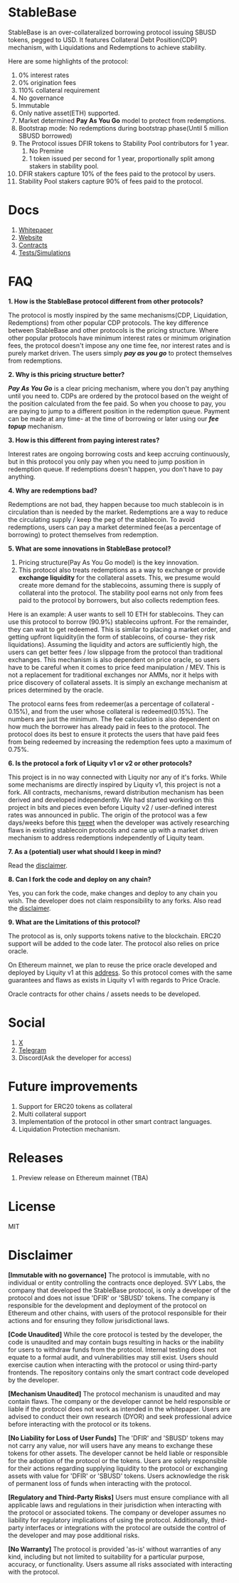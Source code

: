 # StableBase

StableBase is an over-collateralized borrowing protocol issuing SBUSD tokens, pegged to USD. It features Collateral Debt Position(CDP) mechanism, with Liquidations and Redemptions to achieve stability.

Here are some highlights of the protocol:

1. 0% interest rates
2. 0% origination fees
3. 110% collateral requirement
4. No governance
5. Immutable
6. Only native asset(ETH) supported.
7. Market determined **Pay As You Go** model to protect from redemptions.
8. Bootstrap mode: No redemptions during bootstrap phase(Until 5 million SBUSD borrowed)
9. The Protocol issues DFIR tokens to Stability Pool contributors for 1 year.
   1. No Premine
   2. 1 token issued per second for 1 year, proportionally split among stakers in stability pool.
10. DFIR stakers capture 10% of the fees paid to the protocol by users.
11. Stability Pool stakers capture 90% of fees paid to the protocol.

# Docs

1. [Whitepaper](./WHITEPAPER.md)
2. [Website](https://stablebase.org)
3. [Contracts](./contracts)
4. [Tests/Simulations](./scripts/simulate.js)

# FAQ

**1. How is the StableBase protocol different from other protocols?**

The protocol is mostly inspired by the same mechanisms(CDP, Liquidation, Redemptions) from other popular CDP protocols. The key difference between StableBase and other protocols is the pricing structure. Where other popular protocols have minimum interest rates or minimum origination fees, the protocol doesn't impose any one time fee, nor interest rates and is purely market driven. The users simply ***pay as you go*** to protect themselves from redemptions.

**2. Why is this pricing structure better?**

**_Pay As You Go_** is a clear pricing mechanism, where you don't pay anything until you need to. CDPs are ordered by the protocol based on the weight of the position calculated from the fee paid. So when you choose to pay, you are paying to jump to a different position in the redemption queue. Payment can be made at any time- at the time of borrowing or later using our **_fee topup_** mechanism.

**3. How is this different from paying interest rates?**

Interest rates are ongoing borrowing costs and keep accruing continuously, but in this protocol you only pay when you need to jump position in redemption queue. If redemptions doesn't happen, you don't have to pay anything.

**4. Why are redemptions bad?**

Redemptions are not bad, they happen because too much stablecoin is in circulation than is needed by the market. Redemptions are a way to reduce the circulating supply / keep the peg of the stablecoin. To avoid redemptions, users can pay a market determined fee(as a percentage of borrowing) to protect themselves from redemption.

**5. What are some innovations in StableBase protocol?**

1. Pricing structure(Pay As You Go model) is the key innovation.
2. This protocol also treats redemptions as a way to exchange or provide **exchange liquidity** for the collateral assets. This, we presume would create more demand for the stablecoins, assuming there is supply of collateral into the protocol. The stability pool earns not only from fees paid to the protocol by borrowers, but also collects redemption fees.

Here is an example: A user wants to sell 10 ETH for stablecoins. They can use this protocol to borrow (90.9%) stablecoins upfront. For the remainder, they can wait to get redeemed. This is similar to placing a market order, and getting upfront liquidity(in the form of stablecoins, of course- they risk liquidations). Assuming the liquidity and actors are sufficiently high, the users can get better fees / low slippage from the protocol than traditional exchanges. This mechanism is also dependent on price oracle, so users have to be careful when it comes to price feed manipulation / MEV. This is not a replacement for traditional exchanges nor AMMs, nor it helps with price discovery of collateral assets. It is simply an exchange mechanism at prices determined by the oracle.

The protocol earns fees from redeemer(as a percentage of collateral - 0.15%), and from the user whose collateral is redeemed(0.15%). The numbers are just the minimum. The fee calculation is also dependent on how much the borrower has already paid in fees to the protocol. The protocol does its best to ensure it protects the users that have paid fees from being redeemed by increasing the redemption fees upto a maximum of 0.75%.

**6. Is the protocol a fork of Liquity v1 or v2 or other protocols?**

This project is in no way connected with Liquity nor any of it's forks. While some mechanisms are directly inspired by Liquity v1, this project is not a fork. All contracts, mechanisms, reward distribution mechanism has been derived and developed independently. We had started working on this project in bits and pieces even before Liquity v2 / user-defined interest rates was announced in public. The origin of the protocol was a few days/weeks before this [tweet](https://x.com/sginams/status/1732368209972543804) when the developer was actively researching flaws in existing stablecoin protocols and came up with a market driven mechanism to address redemptions independently of Liquity team.

**7. As a (potential) user what should I keep in mind?**

Read the [disclaimer](#disclaimer).

**8. Can I fork the code and deploy on any chain?**

Yes, you can fork the code, make changes and deploy to any chain you wish. The developer does not claim responsibility to any forks. Also read the [disclaimer](#disclaimer).

**9. What are the Limitations of this protocol?**

The protocol as is, only supports tokens native to the blockchain. ERC20 support will be added to the code later. The protocol also relies on price oracle.

On Ethereum mainnet, we plan to reuse the price oracle developed and deployed by Liquity v1 at this [address](https://etherscan.io/address/0x4c517D4e2C851CA76d7eC94B805269Df0f2201De). So this protocol comes with the same guarantees and flaws as exists in Liquity v1 with regards to Price Oracle.

Oracle contracts for other chains / assets needs to be developed.

# Social

1. [X](https://x.com/stablebase_org)
2. [Telegram](https://t.me/stablebase_org)
3. Discord(Ask the developer for access)

# Future improvements

1. Support for ERC20 tokens as collateral
2. Multi collateral support
3. Implementation of the protocol in other smart contract languages.
4. Liquidation Protection mechanism.

# Releases

1. Preview release on Ethereum mainnet (TBA)

# License

MIT

# Disclaimer

**[Immutable with no governance]**
The protocol is immutable, with no individual or entity controlling the contracts once deployed. SVY Labs, the company that developed the StableBase protocol, is only a developer of the protocol and does not issue 'DFIR' or 'SBUSD' tokens. The company is responsible for the development and deployment of the protocol on Ethereum and other chains, with users of the protocol responsible for their actions and for ensuring they follow jurisdictional laws.

**[Code Unaudited]**
While the core protocol is tested by the developer, the code is unaudited and may contain bugs resulting in hacks or the inability for users to withdraw funds from the protocol. Internal testing does not equate to a formal audit, and vulnerabilities may still exist. Users should exercise caution when interacting with the protocol or using third-party frontends. The repository contains only the smart contract code developed by the developer.

**[Mechanism Unaudited]**
The protocol mechanism is unaudited and may contain flaws. The company or the developer cannot be held responsible or liable if the protocol does not work as intended in the whitepaper. Users are advised to conduct their own research (DYOR) and seek professional advice before interacting with the protocol or its tokens.

**[No Liability for Loss of User Funds]**
The 'DFIR' and 'SBUSD' tokens may not carry any value, nor will users have any means to exchange these tokens for other assets. The developer cannot be held liable or responsible for the adoption of the protocol or the tokens. Users are solely responsible for their actions regarding supplying liquidity to the protocol or exchanging assets with value for 'DFIR' or 'SBUSD' tokens. Users acknowledge the risk of permanent loss of funds when interacting with the protocol.

**[Regulatory and Third-Party Risks]**
Users must ensure compliance with all applicable laws and regulations in their jurisdiction when interacting with the protocol or associated tokens. The company or developer assumes no liability for regulatory implications of using the protocol. Additionally, third-party interfaces or integrations with the protocol are outside the control of the developer and may pose additional risks.

**[No Warranty]**
The protocol is provided 'as-is' without warranties of any kind, including but not limited to suitability for a particular purpose, accuracy, or functionality. Users assume all risks associated with interacting with the protocol.
